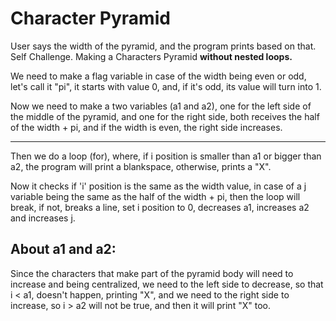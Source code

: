 # Character Pyramid

User says the width of the pyramid, and the program prints based on that.
Self Challenge. Making a Characters Pyramid **without nested loops.**

We need to make a flag variable in case of the width being even or odd, let's call it "pi", it starts with value 0, and, if it's odd, its value will turn into 1.

Now we need to make a two variables (a1 and a2), one for the left side of the middle of the pyramid, and one for the right side, both receives the half of the width + pi, and if the width is even, the right side increases.

-----

Then we do a loop (for), where, if i position is smaller than a1 or bigger than a2, the program will print a blankspace, otherwise, prints a "X". 

Now it checks if 'i' position is the same as the width value, in case of a j variable being the same as the half of the width + pi, then the loop will break, if not, breaks a line, set i position to 0, decreases a1, increases a2 and increases j.

## About a1 and a2:

Since the characters that make part of the pyramid body will need to increase and being centralized, we need to the left side to decrease, so that i < a1, doesn't happen, printing "X", and we need to the right side to increase, so i > a2 will not be true, and then it will print "X" too.
